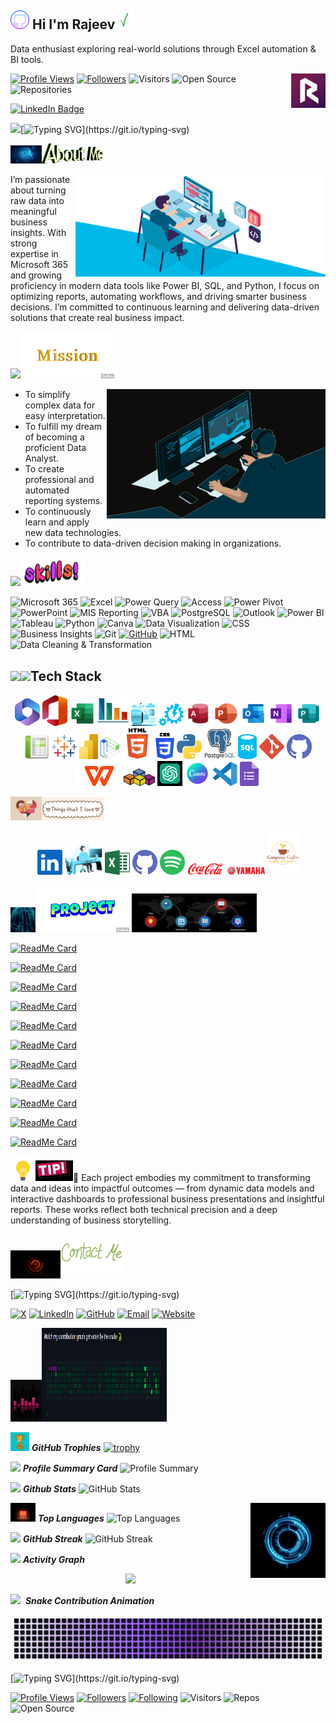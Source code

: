 <h2><img width="30" alt="GitHub" src="Gitcolor.png" />&nbsp;Hi I'm Rajeev<img width="30" alt="Green sign" src="Green sign.gif" /></h2>
<!-- <h2><img src="https://media.giphy.com/media/hvRJCLFzcasrR4ia7z/giphy.gif" width="30">&nbsp;Hi I'm Rajeev</h2> -->

Data enthusiast exploring real-world solutions through Excel automation & BI tools.

<img align="right" alt="Rajeev" width="55" src="RV.svg" />

<!-- Header Section -->
<!-- <img src="https://media.giphy.com/media/du3J3cXyzhj75IOgvA/giphy.gif" width="30"> -->
<!-- <img src="https://media.giphy.com/media/26ufnwz3wDUli7GU0/giphy.gif" width="30">-->

<!-- <img width="40" alt="GitCover" src="Gitcolor.png" /> -->

<!-- ![Profile Views](https://komarev.com/ghpvc/?username=rajeevgit8055hub&label=Profile%20Views&color=8A2BE2&style=for-the-badge) -->
[![Profile Views](https://komarev.com/ghpvc/?username=rajeevgit8055hub&color=blueviolet)](https://github.com/rajeevgit8055hub)
[![Followers](https://img.shields.io/github/followers/rajeevgit8055hub?label=Followers&style=social)](https://github.com/rajeevgit8055hub?tab=followers)
![Visitors](https://visitor-badge.laobi.icu/badge?page_id=rajeevgit8055hub.rajeevgit8055hub)
![Open Source](https://img.shields.io/badge/OS-Contributor-217346?style=for-the-badge&labelColor=00C4CC)
![Repositories](https://img.shields.io/badge/Repositories-23-F29111?style=for-the-badge&labelColor=D83B01)

<!-- LinkedIn profile badge -->
<!-- teal -->
<a href="https://in.linkedin.com/in/rajeev-tiwari123">
  <img src="https://img.shields.io/badge/LinkedIn-Rajeev%20Tiwari-008080?style=for-the-badge&logo=linkedin" alt="LinkedIn Badge"/>
</a>

<!-- purple
<a href="https://in.linkedin.com/in/rajeev-tiwari123">
  <img src="https://img.shields.io/badge/LinkedIn-Rajeev%20Tiwari-purple?style=for-the-badge&logo=linkedin" alt="LinkedIn Badge"/>
</a> -->

<!-- blue
<a href="https://in.linkedin.com/in/rajeev-tiwari123">
  <img src="https://img.shields.io/badge/LinkedIn-Rajeev%20Tiwari-blue?style=for-the-badge&logo=linkedin" alt="LinkedIn Badge"/>
</a> -->

<!-- light blue
<a href="https://in.linkedin.com/in/rajeev-tiwari123">
  <img src="https://img.shields.io/badge/LinkedIn-Rajeev%20Tiwari-4169e1?style=for-the-badge&logo=linkedin" alt="LinkedIn Badge"/>
</a> -->

<!-- charcoal black
<a href="https://in.linkedin.com/in/rajeev-tiwari123">
  <img src="https://img.shields.io/badge/LinkedIn-Rajeev%20Tiwari-2C2C2C?style=for-the-badge&logo=linkedin" alt="LinkedIn Badge"/>
</a> -->  

<!-- violet
<a href="https://in.linkedin.com/in/rajeev-tiwari123">
  <img src="https://img.shields.io/badge/LinkedIn-Rajeev%20Tiwari-673AB7?style=for-the-badge&logo=linkedin" alt="LinkedIn Badge"/>
</a> -->

<!-- [![LinkedIn](https://img.shields.io/badge/LinkedIn-Connect-blue?logo=linkedin)](https://in.linkedin.com/in/rajeev-tiwari123) -->
<!-- 🔗 [Connect with me on LinkedIn](https://in.linkedin.com/in/rajeev-tiwari123) -->

<!-- Typing Animation -->
<img src="https://media.giphy.com/media/hvRJCLFzcasrR4ia7z/giphy.gif" width="30">[![Typing SVG](https://readme-typing-svg.herokuapp.com?color=0DAD8D&lines=+Hi+everyone!;I'm+passionate+data+enthusiast.;Actively+developing+skills+in+Data+Analysis+and+Business+Intelligence.;Working+with+SQL,+Excel,+Power+BI,+and+real-world+datasets.)](https://git.io/typing-svg)
  
<!-- <img src="https://user-images.githubusercontent.com/73097560/115834477-dbab4500-a447-11eb-908a-139a6edaec5c.gif"> -->

<!-- <img align="right" alt="Boy working on computer" width="350" src="https://user-images.githubusercontent.com/74038190/212749447-bfb7e725-6987-49d9-ae85-2015e3e7cc41.gif" /> -->

<!-- 👤 About Me -->
<!-- <img src="https://media.giphy.com/media/f3iwJFOVOwuy7K6FFw/giphy.gif" width="50"> -->
<img src="Biometric.gif" width="50"><img src="About me 2.gif" width="100">
<!-- <h2><img src="https://media.giphy.com/media/3oEjI6SIIHBdRxXI40/giphy.gif" width="30">👨‍💼 About Me</h2> -->
<img align="right" alt="Boy working on computer" width="400" src="Blue Boy.gif" />

I’m passionate about turning raw data into meaningful business insights.
With strong expertise in Microsoft 365 and growing proficiency in modern data tools like
Power BI, SQL, and Python, I focus on optimizing reports, automating workflows,
and driving smarter business decisions. I’m committed to continuous learning
and delivering data-driven solutions that create real business impact.

<!-- <img src="https://user-images.githubusercontent.com/73097560/115834477-dbab4500-a447-11eb-908a-139a6edaec5c.gif"> -->

<!-- 🚀 My Mission  -->
<img src="Superhero.gif" width="50"><img src="Yellow Mission.gif" width="150">
<!-- <img src="https://media.giphy.com/media/QpVUMRUJGokfqXyfa1/giphy.gif" width="50"><img src="Mission1.gif" width="150"> -->
<!-- <h2><img src="https://media.giphy.com/media/du3J3cXyzhj75IOgvA/giphy.gif" width="30">&nbsp;🎯 My Mission</h2> -->

<img align="right" alt="Boy working on computer" width="350" src="BlackG.gif" />

- To simplify complex data for easy interpretation.
- To fulfill my dream of becoming a proficient Data Analyst.
- To create professional and automated reporting systems.
- To continuously learn and apply new data technologies.
- To contribute to data-driven decision making in organizations.

<!-- <img src="https://user-images.githubusercontent.com/73097560/115834477-dbab4500-a447-11eb-908a-139a6edaec5c.gif"> -->

<!-- ## 💻 Skills & Expertise -->
<!-- <h2><img src="https://media.giphy.com/media/L8K62iTDkzGX6/giphy.gif" width="50">&nbsp;Skills & Expertise</h2> -->
<img src="https://media.giphy.com/media/L8K62iTDkzGX6/giphy.gif" width="50"><img src="Skills2.gif" width="100">
<!-- <img alt="MySkills" src="Technology1.gif" /> -->
<!-- <img alt="MySkills" src="MySkills.png" /> -->

![Microsoft 365](https://img.shields.io/badge/Microsoft%20365-D83B01?style=for-the-badge&logo=microsoftoffice&logoColor=white)
![Excel](https://img.shields.io/badge/Excel-217346?style=for-the-badge&logo=microsoft-excel&logoColor=white)
![Power Query](https://img.shields.io/badge/Power_Query-4F85C9?style=for-the-badge&logo=microsoft-powerquery&logoColor=white)
![Access](https://img.shields.io/badge/MS%20Access-B22222?style=for-the-badge&logo=microsoft-access&logoColor=white)
![Power Pivot](https://img.shields.io/badge/Power_Pivot-0078D7?style=for-the-badge&logo=microsoft-excel&logoColor=white)
![PowerPoint](https://img.shields.io/badge/PowerPoint-D24726?style=for-the-badge&logo=microsoft-powerpoint&logoColor=white)
![MIS Reporting](https://img.shields.io/badge/MIS_Reporting-F57C00?style=for-the-badge&logo=analytics&logoColor=white)
![VBA](https://img.shields.io/badge/VBA-865A33?style=for-the-badge&logo=microsoft-office&logoColor=white)
![PostgreSQL](https://img.shields.io/badge/PostgreSQL-F29111?style=for-the-badge&logo=postgresql&logoColor=white)
![Outlook](https://img.shields.io/badge/Outlook-0072C6?style=for-the-badge&logo=microsoft-outlook&logoColor=white)
![Power BI](https://img.shields.io/badge/Power_BI-F2C811?style=for-the-badge&logo=microsoft-powerbi&logoColor=black)
![Tableau](https://img.shields.io/badge/Tableau-E97627?style=for-the-badge&logo=tableau&logoColor=white)
![Python](https://img.shields.io/badge/Python-306998?style=for-the-badge&logo=python&logoColor=white)
![Canva](https://img.shields.io/badge/Canva-00C4CC?style=for-the-badge&logo=canva&logoColor=white)
![Data Visualization](https://img.shields.io/badge/Data%20Visualization-8A2BE2?style=for-the-badge&logo=databricks&logoColor=white)
![CSS](https://img.shields.io/badge/CSS-264DE4?style=for-the-badge&logo=css3&logoColor=white)
![Business Insights](https://img.shields.io/badge/Business%20Insights-2F4F4F?style=for-the-badge&logo=bar-chart&logoColor=white)
![Git](https://img.shields.io/badge/Git-F05032?style=for-the-badge&logo=git&logoColor=white)
[![GitHub](https://img.shields.io/badge/GitHub-4B0082?style=for-the-badge&logo=github&logoColor=white)](https://github.com/rajeevgit8055hub)
![HTML](https://img.shields.io/badge/HTML-E44D26?style=for-the-badge&logo=html5&logoColor=white)
![Data Cleaning & Transformation](https://img.shields.io/badge/Data%20Cleaning%20%26%20Transformation-4682B4?style=for-the-badge&logo=powerbi&logoColor=white)
<!-- ![JavaScript](https://img.shields.io/badge/JavaScript-F7DF1E?style=for-the-badge&logo=javascript&logoColor=black)-->
<!-- ![Google Sheets](https://img.shields.io/badge/Google%20Sheets-34A853?style=for-the-badge&logo=googlesheets&logoColor=white) -->
<!--![GitHub](https://img.shields.io/badge/GitHub-181717?style=for-the-badge&logo=github&logoColor=white) -->
<!-- ![Word](https://img.shields.io/badge/Word-0078D7?style=for-the-badge&logo=microsoft-word&logoColor=white) -->
<!-- ![CHMT](https://img.shields.io/badge/CHMT-008080?style=for-the-badge&logo=read-the-docs&logoColor=white) -->
<!--![Publisher](https://img.shields.io/badge/Publisher-FFB000?style=for-the-badge&logo=microsoft-office&logoColor=white) -->
<!--![OneNote](https://img.shields.io/badge/OneNote-4B3879?style=for-the-badge&logo=microsoft-onenote&logoColor=white) -->
<!-- ![Tally Prime](https://img.shields.io/badge/Tally_Prime-FF5E00?style=for-the-badge&logo=currency-inr&logoColor=white) -->
<!-- ![IoT](https://img.shields.io/badge/IoT-FF6F61?style=for-the-badge&logo=iot&logoColor=white) -->
<!-- ![Python](https://img.shields.io/badge/Python-008080?style=for-the-badge&logo=python&logoColor=white) -->
<!-- ![MySQL](https://img.shields.io/badge/MySQL-4479A1?style=for-the-badge&logo=mysql&logoColor=white) -->
<!-- ![pandas](https://img.shields.io/badge/pandas-150458?style=for-the-badge&logo=pandas&logoColor=white) -->
<!-- ![NumPy](https://img.shields.io/badge/NumPy-013243?style=for-the-badge&logo=numpy&logoColor=white) -->
<!-- ![matplotlib](https://img.shields.io/badge/matplotlib-fc4f30?style=for-the-badge&logo=matplotlib&logoColor=white) -->
<!-- ![seaborn](https://img.shields.io/badge/seaborn-1a73e8?style=for-the-badge&logo=seaborn&logoColor=white) -->


<!-- ⚙️ Tech Stack -->
<!-- <h2><img src="https://media.giphy.com/media/xT9IgzoKnwFNmISR8I/giphy.gif" width="40">Tech Stack</h2> -->
<h2><img src="https://media.giphy.com/media/QpVUMRUJGokfqXyfa1/giphy.gif" width="50"><img src="https://media2.giphy.com/media/QssGEmpkyEOhBCb7e1/giphy.gif" width="40">Tech Stack</h2>

<!-- <img alt="Tools" src="https://media.giphy.com/media/xT9IgzoKnwFNmISR8I/giphy.gif" width="500" height="250" /> -->

<p align="center"> 
  <img  width="40" alt="Microsoft365" src="Microsoft365.svg">
  <img  width="40" alt="Office_365" src="Office_365.svg">
  <img  width="40" alt="Excel" src="Excel.svg">
  <img  width="50" alt="MIS" src="MIS.svg">
  <img  width="40" alt="Power Query" src="Power Query.svg">
  <img  width="40" alt="Power Pivot" src="Power Pivot.svg">
  <img  width="40" alt="Access" src="Access.svg">
  <img  width="40" alt="PowerPoint" src="PowerPoint.svg">
  <img  width="40" alt="Outlook" src="Outlook.svg">
  <img  width="40" alt="OneNote" src="OneNote.svg"> 
  <img  width="40" alt="Publisher" src="Publisher.svg"> 
  <img  width="40" alt="Google Sheets" src="Google Sheets.svg">
  <img  width="40" alt="Tableau" src="Tableau.svg">
  <img  width="30" alt="Power BI" src="Power BI.svg">
  <img  width="30" alt="Data VIsualization" src="Data.svg">
  <img  width="50" alt="HTML5" src="HTML5.svg">
  <img  width="30" alt="CSS" src="CSS.svg">
  <img  width="40" alt="Python" src="Python.svg">
  <img  width="50" alt="PostgreSQL" src="PostgreSQL.svg">
  <img  width="30" alt="SQL" src="SQL.svg">
  <img  width="40" alt="Git" src="Git.svg">
  <img  width="40" alt="Github" src="GitViolet.svg">
  <img  width="70" alt="WPS Office" src="WPS Office.svg">
  <img  width="50" alt="VBA" src="VBA.png">
  <img  width="40" alt="OpenAI" src="OpenAI.svg">
  <img  width="40" alt="Canva" src="Canva.svg">
  <img  width="40" alt="Gmail" src="VS code.svg">
  <img  width="30" alt="Forms" src="Googe Forms.svg">
  <!-- <img  width="40" alt="Gitbash" src="GitBash.svg"> -->
  <!-- <img src="https://cdn.jsdelivr.net/gh/devicons/devicon/icons/python/python-original.svg" alt="Python" width="50" height="50"/> -->
  <!-- <img src="https://cdn.jsdelivr.net/gh/devicons/devicon/icons/postgresql/postgresql-original.svg" alt="PostgreSQL" width="40" height="40"/> --> 
  <!-- <img src="https://upload.wikimedia.org/wikipedia/commons/c/cf/New_Power_BI_Logo.svg" alt="Power BI" width="40" height="40"/> -->
  <!-- <img src="https://upload.wikimedia.org/wikipedia/commons/7/73/Microsoft_Excel_2013-2019_logo.svg" alt="Microsoft Excel" width="40" height="40"/> -->
  <!-- <img src="https://cdn.worldvectorlogo.com/logos/tableau-software.svg" alt="Tableau" width="40" height="40"/> -->
  <!-- <img src="https://github.githubassets.com/images/modules/logos_page/GitHub-Mark.png" alt="GitHub" width="40" height="40"/> -->
  <!-- <img src="https://upload.wikimedia.org/wikipedia/commons/4/44/Microsoft_logo.svg" alt="Microsoft 365" width="40" height="40"/> -->
  <!-- <img src="https://upload.wikimedia.org/wikipedia/commons/3/3f/Git_icon.svg" alt="Git" width="40" height="40"/> -->
  <!-- <img src="https://cdn.jsdelivr.net/gh/devicons/devicon/icons/github/github-original.svg" alt="GitHub" width="40" height="40"/> -->
  <!-- <img src="https://cdn.jsdelivr.net/gh/devicons/devicon/icons/numpy/numpy-original.svg" alt="NumPy" width="30" height="30"/> -->
  <!-- <img src="https://cdn.jsdelivr.net/gh/devicons/devicon/icons/pandas/pandas-original.svg" alt="Pandas" width="40" height="40"/> -->
  <!-- <img src="https://upload.wikimedia.org/wikipedia/commons/8/84/Matplotlib_icon.svg" alt="Matplotlib" width="30" height="30"/> -->
  <!-- <img src="https://upload.wikimedia.org/wikipedia/en/d/dd/MySQL_logo.svg" alt="MySQL" width="70" height="45"/> -->
  <!-- <img src="https://upload.wikimedia.org/wikipedia/commons/3/38/Jupyter_logo.svg" alt="Jupyter" width="70" height="40"/> -->
  <!-- <img src="https://seaborn.pydata.org/_static/logo-wide-lightbg.svg" alt="Seaborn" width="120" height="120"/> -->
  <!--  <img src="https://raw.githubusercontent.com/teamedwardforever/Readme-Generator/71f25dd8b98329b168142a6b782a107b75eab178/svg/Skills/ML/logo-mark-lightbg.svg"      alt="SeaBorn"  width="40" height="40"/> --> 
</p>

<!-- <img src="https://user-images.githubusercontent.com/73097560/115834477-dbab4500-a447-11eb-908a-139a6edaec5c.gif"> -->

<!-- ## 💫 Things I Love -->
<!-- <img src="https://media.giphy.com/media/ObNTw8Uzwy6KQ/giphy.gif" width="50">&nbsp;***Things I Love*** -->
<img src="Things Love.gif" width="50" alt="Things i love"/><img src="Things Love1.webp" width="100" alt="Things i love"/>

<p align="center">
  <img  width="40" alt="LinkedIn" src="LinkedIn.svg">
  <img  width="60" alt="Computer" src="CHMT.svg">
  <img  width="40" alt="Excel" src="Excelold.svg">
  <img  width="40" alt="Github" src="GitViolet.svg">
  <img  width="40" alt="Spotify" src="Spotify.svg"> 
  <img  width="60" alt="Coca Cola" src="Coca Cola.svg">
  <img  width="60" alt="Yamaha" src="Yamaha.svg">
  <img  width="50" alt="Coffee" src="Coffee cup.svg">
  <!-- <img  width="60" alt="KitKat" src="KitKat.svg"> -->
  <!-- <img  width="60" alt="Pikachu" src="Pikachu.svg"> -->
  <!-- <img  width="60" alt="SpotifyText" src="SpotifyText.svg"> -->
  <!-- <img  width="60" alt="Pokemon" src="Pokemon.svg"> -->
  <!-- <img  width="60" alt="RG" src="RG.svg"> -->
  <!-- <img  width="40" alt="Power Query" src="Power Query.svg"> -->
</p>

<!-- <img src="https://user-images.githubusercontent.com/73097560/115834477-dbab4500-a447-11eb-908a-139a6edaec5c.gif"> -->

<!-- ## 📂 Featured Projects -->
<img src="Neon Columns.gif" alt="Projects" width="40"><img src="Projects.gif" alt="Projects" width="150">
<img src="Web Dev1.gif" alt="Projects" width="200">
<!-- Showcasing my practical experience across data and technology tools — from cleaning and transforming data to creating insightful visualizations.
Each project reflects my ability to turn raw information into meaningful, business-ready insights.
-->

<!-- - 📊 [**Hospital Emergency Room Dashboard**](https://github.com/rajeevgit8055hub/Hospital-Emergency-Room-Dashboard) -->
[![ReadMe Card](https://github-readme-stats.vercel.app/api/pin/?username=rajeevgit8055hub&repo=Hospital-Emergency-Room-Dashboard&theme=midnight-purple&description_lines_count=0&cache_seconds=1)](https://github.com/rajeevgit8055hub/Hospital-Emergency-Room-Dashboard)

<!-- - 🧩 [**Unified Multi Extension Folder Based Data Cleaning**](https://github.com/rajeevgit8055hub/Unified-Multi-Extension-Folder-Based-Data-Cleaning) -->
[![ReadMe Card](https://github-readme-stats.vercel.app/api/pin/?username=rajeevgit8055hub&repo=Unified-Multi-Extension-Folder-Based-Data-Cleaning&theme=midnight-purple&description_lines_count=0&cache_seconds=1)](https://github.com/rajeevgit8055hub/Unified-Multi-Extension-Folder-Based-Data-Cleaning)

<!-- - 🗃️ [**SmartBite Online Food Delivery DBMS**](https://github.com/rajeevgit8055hub/SmartBite-Online-Food-Delivery-DBMS) -->
[![ReadMe Card](https://github-readme-stats.vercel.app/api/pin/?username=rajeevgit8055hub&repo=SmartBite-Online-Food-Delivery-DBMS&theme=midnight-purple&description_lines_count=0&cache_seconds=1)](https://github.com/rajeevgit8055hub/SmartBite-Online-Food-Delivery-DBMS)

<!-- - 🖼️ [**PowerPoint / Business Insights Decks**](https://github.com/rajeevgit8055hub/Business-Insights-Decks) -->
[![ReadMe Card](https://github-readme-stats.vercel.app/api/pin/?username=rajeevgit8055hub&repo=Business-Insights-Decks&theme=midnight-purple&description_lines_count=0&cache_seconds=1)](https://github.com/rajeevgit8055hub/Business-Insights-Decks)

<!-- - 🛢 [**NETFLIX Data SQL Analysis**](https://github.com/rajeevgit8055hub/NETFLIX-Data-SQL-Analysis) -->
[![ReadMe Card](https://github-readme-stats.vercel.app/api/pin/?username=rajeevgit8055hub&repo=NETFLIX-Data-SQL-Analysis&theme=midnight-purple&description_lines_count=0&cache_seconds=1)](https://github.com/rajeevgit8055hub/NETFLIX-Data-SQL-Analysis)

<!-- - 💖 [**LoveForever – A Heartfelt Digital Promise**](https://github.com/rajeevgit8055hub/LoveForever-A-Heartfelt-Digital-Promise) -->
[![ReadMe Card](https://github-readme-stats.vercel.app/api/pin/?username=rajeevgit8055hub&repo=LoveForever-A-Heartfelt-Digital-Promise&theme=midnight-purple&description_lines_count=0&cache_seconds=1)](https://github.com/rajeevgit8055hub/LoveForever-A-Heartfelt-Digital-Promise)
 
<!-- - 📈 [**Nescafe Driving Coffee Sales Excellence**](https://github.com/rajeevgit8055hub/Nescafe-Driving-Coffee-Sales-Excellence) -->
[![ReadMe Card](https://github-readme-stats.vercel.app/api/pin/?username=rajeevgit8055hub&repo=Nescafe-Driving-Coffee-Sales-Excellence&theme=midnight-purple&description_lines_count=0&cache_seconds=1)](https://github.com/rajeevgit8055hub/Nescafe-Driving-Coffee-Sales-Excellence)

<!-- - 📉 [**HSBC Strategic Stakeholder Intelligence**](https://github.com/rajeevgit8055hub/HSBC-Strategic-Stakeholder-Intelligence) -->
[![ReadMe Card](https://github-readme-stats.vercel.app/api/pin/?username=rajeevgit8055hub&repo=HSBC-Strategic-Stakeholder-Intelligence&theme=midnight-purple&description_lines_count=0&cache_seconds=1)](https://github.com/rajeevgit8055hub/HSBC-Strategic-Stakeholder-Intelligence)

<!-- - 🌐 [**Dynamic Neon Glow Website**](https://github.com/rajeevgit8055hub/rajeevtiwari.github.io) -->
[![ReadMe Card](https://github-readme-stats.vercel.app/api/pin/?username=rajeevgit8055hub&repo=rajeevtiwari.github.io&theme=midnight-purple&description_lines_count=0&cache_seconds=1)](https://github.com/rajeevgit8055hub/rajeevtiwari.github.io)

<!-- - 🎓 [**Verified Digital Credentials**](https://github.com/rajeevgit8055hub/Verified-Digital-Credentials) -->
[![ReadMe Card](https://github-readme-stats.vercel.app/api/pin/?username=rajeevgit8055hub&repo=rajeevgit8055hub&theme=midnight-purple&description_lines_count=0&cache_seconds=1)](https://github.com/rajeevgit8055hub/rajeevgit8055hub)

<!-- - 💻 [**Dynamic Developer Hub**](https://github.com/rajeevgit8055hub) -->
[![ReadMe Card](https://github-readme-stats.vercel.app/api/pin/?username=rajeevgit8055hub&repo=Verified-Digital-Credentials&theme=midnight-purple&cache_bust=1)](https://github.com/rajeevgit8055hub/Verified-Digital-Credentials)

<!-- [![ReadMe Card](https://github-readme-stats.vercel.app/api/pin/?username=rajeevgit8055hub&repo=Verified-Digital-Credentials&theme=midnight-purple&cache_bust=1)](https://github.com/rajeevgit8055hub/Verified-Digital-Credentials) -->

<!-- [![ReadMe Card](https://github-readme-stats.vercel.app/api/pin/?username=rajeevgit8055hub&repo=Verified-Digital-Credentials&theme=midnight-purple)](https://github.com/rajeevgit8055hub/Verified-Digital-Credentials) -->

<!-- ## 💡 ##Tip: -->
<img src="Bulb.gif" width="40"><img src="Tips.gif" width="60">🌟 Each project embodies my commitment to transforming data and ideas into impactful outcomes — from dynamic data models and interactive dashboards to professional business presentations and insightful reports. These works reflect both technical precision and a deep understanding of business storytelling.

<!-- <img src="https://user-images.githubusercontent.com/73097560/115834477-dbab4500-a447-11eb-908a-139a6edaec5c.gif"> -->

<!-- ## 📬 Connect with Me -->
<img alt="Orange Meter" width="80" src="Orange Loading.gif" /><img src="Contact+me.gif" width="100" alt="Connect With Me"/>
<!-- <img src="https://media.giphy.com/media/l3vR9Oqg3w1rKQJwE/giphy.gif" width="60"><img src="Contact+me.gif" width="100" alt="Connect With Me"/> -->
<!-- <img alt="GitCover" src="Technoglobe.jpg" /> -->
<!-- <img alt="Loading" height="250" width="500" src="Under Loading.gif" /> -->

[![Typing SVG](https://readme-typing-svg.herokuapp.com?color=0DAD8D&lines=Let’s+connect+and+collaborate+on+meaningful+projects!;Reach+me+via+X,+LinkedIn,+GitHub,+Email+or+my+Website+🌐;Click+the+buttons+below+to+connect+with+me+directly!)](https://git.io/typing-svg)

[![X](https://img.shields.io/badge/X-FFFFFF?style=for-the-badge&logo=twitter&logoColor=white)](https://x.com/rajeevtiwariRT)
[![LinkedIn](https://img.shields.io/badge/LinkedIn-0072C6?style=for-the-badge&logo=linkedin&logoColor=white)](https://www.linkedin.com/in/rajeev-tiwari123)
[![GitHub](https://img.shields.io/badge/GitHub-4B0082?style=for-the-badge&logo=github&logoColor=white)](https://github.com/rajeevgit8055hub)
[![Email](https://img.shields.io/badge/Email-B22222?style=for-the-badge&logo=gmail&logoColor=white)](mailto:rajeevtiwari8055@gmail.com)
[![Website](https://img.shields.io/badge/Website-008080?style=for-the-badge&logo=google-chrome&logoColor=white)](https://rajeevgit8055hub.github.io/rajeevtiwari.github.io/)
<!-- <a href="https://www.linkedin.com/in/rajeev-tiwari123"><img src="https://cdn-icons-png.flaticon.com/512/174/174857.png" alt="LinkedIn" width="30" height="30"/></a>
<a href="rajeevtiwari8055@gmail.com"><img src="https://cdn-icons-png.flaticon.com/512/732/732200.png" alt="Email" width="30" height="30"/>
</a> -->

<!-- <img src="https://user-images.githubusercontent.com/73097560/115834477-dbab4500-a447-11eb-908a-139a6edaec5c.gif"> -->

<!-- ## 🚀 GitHub Performance Overview -->
<img src="Performance.gif" width="50"><img src="Github Overview.gif" height="150" width="200">

<!-- <img src="https://media.giphy.com/media/iY8CRBdQXODJSCERIr/giphy.gif" width="35">&nbsp;***Github Stats*** -->
<!-- <img src="https://user-images.githubusercontent.com/73097560/115834477-dbab4500-a447-11eb-908a-139a6edaec5c.gif"> -->

<!--## 🏆 GitHub Trophies -->
<img src="Trophy.gif" width="30">&nbsp;***GitHub Trophies***
[![trophy](https://github-profile-trophy.vercel.app/?username=rajeevgit8055hub&theme=onedark&no-frame=true&no-bg=true&background=000000)](https://github.com/ryo-ma/github-profile-trophy)

<!-- 💎 GitHub Trophy -->
<!-- [![trophy](https://github-profile-trophy.vercel.app/?username=rajeevgit8055hub&theme=onedark&title=Stars,Commits,Followers,Repositories,PullRequest&no-frame=true&no-bg=false&bgColor=000000&margin-w=15)](https://github.com/ryo-ma/github-profile-trophy) -->
<!-- [![trophy](https://github-profile-trophy.vercel.app/?username=drisDev8&theme=midnight_purple)](https://github.com/ryo-ma/github-profile-trophy) -->
<!-- <div align="center">
  <img src="https://github-profile-trophy.vercel.app/?username=rajeevgit8055hub&theme=radical&no-frame=true&no-bg=true&margin-w=15"/>
</div> -->

<!-- 🪪 Profile Summary Card -->
<img src="https://media4.giphy.com/media/v1.Y2lkPTc5MGI3NjExdTFibGZjZjBnMWlsZzJid3Vub3V0bjd5bTJub3Z4eXFiMjRlMnMwaCZlcD12MV9pbnRlcm5hbF9naWZfYnlfaWQmY3Q9cw/RKZ9KzCcxMd0k/giphy.webp" width="40">&nbsp;***Profile Summary Card***
![Profile Summary](https://github-profile-summary-cards.vercel.app/api/cards/profile-details?username=rajeevgit8055hub&theme=midnight_purple)

<!-- 📊 GitHub Stats (Main) -->
<img src="https://media.giphy.com/media/iY8CRBdQXODJSCERIr/giphy.gif" width="35">&nbsp;***Github Stats***
![GitHub Stats](https://github-readme-stats.vercel.app/api?username=rajeevgit8055hub&show_icons=true&theme=midnight-purple)

<!-- 💬 Top Languages -->
<!-- <img src="https://media3.giphy.com/media/v1.Y2lkPTc5MGI3NjExczg3bnJtZjFhNXFta3YzOGZmdHBqYWFwbjZtY2gwbzhjM2tkNnM3NyZlcD12MV9pbnRlcm5hbF9naWZfYnlfaWQmY3Q9cw/LHZyixOnHwDDy/giphy.webp" width="30">&nbsp;***Top Languages*** -->
<img src="Technology.gif" width="40">&nbsp;***Top Languages***
![Top Languages](https://github-readme-stats.vercel.app/api/top-langs/?username=rajeevgit8055hub&layout=compact&theme=midnight-purple)
<img align="right" alt="GitHub Lens" width="120" src="Lens1.gif" />

<!--## 🔥 GitHub Streak -->
<img src="https://media1.giphy.com/media/v1.Y2lkPTc5MGI3NjExdDN6b2FpdG5iNXE1bjJraXc0d3hoM2h2eXhsd2xkbXh6ZWZpdjA4bCZlcD12MV9pbnRlcm5hbF9naWZfYnlfaWQmY3Q9cw/FoVzfcqCDSb7zCynOp/giphy.webp" width="30">&nbsp;***GitHub Streak***
![GitHub Streak](https://github-readme-streak-stats.herokuapp.com/?user=rajeevgit8055hub&theme=dark&background=000000&currStreakLabel=FFFFFF&sideNums=FFFFFF&sideLabels=FFFFFF&dates=AAAAAA)

<!--## 🔥 GitHub Streak -->
<!-- ![GitHub Streak](https://github-readme-streak-stats.herokuapp.com/?user=rajeevgit8055hub&theme=dark) -->
<!-- ![GitHub Streak](https://github-readme-streak-stats.herokuapp.com/?user=rajeevgit8055hub&theme=dark&background=000000&ring=BA68C8&fire=BA68C8&currStreakLabel=FFFFFF&sideNums=FFFFFF&sideLabels=FFFFFF&dates=AAAAAA) -->
<!-- ![GitHub Streak](https://github-readme-streak-stats-username.vercel.app/rajeevgit8055hub?theme=dark) -->
<!-- ![GitHub Streak](https://github-readme-streak-stats-username.vercel.app/rajeevgit8055hub?theme=dark&hide_border=true) -->
<!-- ![GitHub Streak](https://github-readme-streak-stats.herokuapp.com/?user=rajeevgit8055hub&theme=dark) -->
<!-- [https://github-readme-streak-stats.herokuapp.com/?user=rajeevgit8055hub&theme=dark](https://github-readme-streak-stats-username.vercel.app/<YOUR_GITHUB_USERNAME>?theme=dark) -->
<!-- <img src="https://github-readme-streak-stats.herokuapp.com/?user=rajeevgit8055hub&theme=dark&background=000000&currStreakLabel=FFFFFF&sideNums=FFFFFF&sideLabels=FFFFFF&dates=AAAAAA" alt="GitHub Streak" /> -->

<!--## 📈 Activity Graph -->
<img src="https://media4.giphy.com/media/v1.Y2lkPTc5MGI3NjExOGgwbWpid3JycW56ZzVlcGc2aWExMzN3M25qY25pNzRoYjNqNWNobSZlcD12MV9pbnRlcm5hbF9naWZfYnlfaWQmY3Q9cw/d56Di5yqBRq9KnSZX6/giphy.webp" width="35">&nbsp;***Activity Graph***
<div align="center">
  <img src="https://github-readme-activity-graph.vercel.app/graph?username=rajeevgit8055hub&theme=nightowl&bg_color=000000&hide_border=true"/>
</div>
<!-- <div align="center">
  <img src="https://github-readme-activity-graph.vercel.app/graph?username=rajeevgit8055hub&theme=nightowl"/>
</div> -->

<!-- <img src="https://user-images.githubusercontent.com/73097560/115834477-dbab4500-a447-11eb-908a-139a6edaec5c.gif"> -->

<!-- 🐍 Snake Contribution Animation -->
<img src="https://media1.giphy.com/media/v1.Y2lkPTc5MGI3NjExbG5sc3YzYXQ1ZzI1dzNqenQ1ZmxsZzE2dDlqdzZmZ3d5bW5jajl0MyZlcD12MV9pbnRlcm5hbF9naWZfYnlfaWQmY3Q9cw/kEKcOWl8RMLde/giphy.webp" width="30">&nbsp;&nbsp;***Snake Contribution Animation***
<!-- ![Snake animation](https://raw.githubusercontent.com/rajeevgit8055hub/rajeevgit8055hub/main/output/github-contribution-grid-snake.svg) -->
![Snake animation](https://raw.githubusercontent.com/rajeevgit8055hub/rajeevgit8055hub/main/github-contribution-grid-snake.svg)

<!-- Typing Animation / 🤝 Thanks for Visiting! -->
[![Typing SVG](https://readme-typing-svg.herokuapp.com?color=8A2BE2&lines=🤝Thank+you+for+visiting+my+GitHub+profile!;Let’s+connect+and+grow+together+in+the+data+world+🚀;Feel+free+to+check+out+my+repositories+and+ongoing+projects.)](https://git.io/typing-svg)

<!-- Dynamic Repositories Badge (Enable Later) -->
<!-- ![Repositories](https://img.shields.io/github/repo-count/rajeevgit8055hub?color=blue&style=for-the-badge) -->
<!--my_image ![GitHub Contributions](https://github.com/rajeevgit8055hub.png?tab=overview&theme=midnight-purple) -->

<!-- <img width="300" alt="GitCover" src="Gitcolor.png" /> -->
<!-- <img alt="MySkills" src="Loop.gif" /> -->
<!-- <img src="https://user-images.githubusercontent.com/73097560/115834477-dbab4500-a447-11eb-908a-139a6edaec5c.gif"> -->      

<!-- the end my github -->

<!-- ## 🚀 GitHub Performance Overview -->

<!-- Total Contributions, Join Date, Repo Count (Summary small)
![Stats Overview](https://github-profile-summary-cards.vercel.app/api/cards/stats?username=rajeevgit8055hub&theme=midnight_purple)
-->

<!-- Commit Distribution Chart (Hourly/Weekly Pattern)
![Commits Graph](https://github-profile-summary-cards.vercel.app/api/cards/productive-time?username=rajeevgit8055hub&theme=midnight_purple)
-->

<!-- Language per Repo (Pie Style)
![Languages by Repo](https://github-profile-summary-cards.vercel.app/api/cards/repos-per-language?username=rajeevgit8055hub&theme=midnight_purple)
-->

<!-- Language per Commit (Pie Style) 
![Languages by Commit](https://github-profile-summary-cards.vercel.app/api/cards/most-commit-language?username=rajeevgit8055hub&theme=midnight_purple)
-->

<!-- <img src="https://media4.giphy.com/media/v1.Y2lkPTc5MGI3NjExYTZjNTh1N2d3N3h0eHh3c2p6Y3h6aGZyZjR2aTNlNHplZ3RvbXZjZCZlcD12MV9pbnRlcm5hbF9naWZfYnlfaWQmY3Q9cw/Tz1KKZyZsQ0Zy/giphy.webp" width="35">&nbsp;***colors cubes*** -->

<!-- <img src="Python.gif" width="35">&nbsp;***Snake Contribution Animation*** -->

<!-- <img src="https://media4.giphy.com/media/v1.Y2lkPTc5MGI3NjExNnR2Y3V0cDViZDI5ZjcwZ3N3dnE1cmZ1cnhocmtmZm5uOXVpMTc5dCZlcD12MV9pbnRlcm5hbF9naWZfYnlfaWQmY3Q9cw/l0HUpt2s9Pclgt9Vm/giphy.webp" width="30">&nbsp;***computer screen*** -->

<!-- <img src="https://media1.giphy.com/media/v1.Y2lkPTc5MGI3NjExdDN6b2FpdG5iNXE1bjJraXc0d3hoM2h2eXhsd2xkbXh6ZWZpdjA4bCZlcD12MV9pbnRlcm5hbF9naWZfYnlfaWQmY3Q9cw/FoVzfcqCDSb7zCynOp/giphy.webp" width="35">&nbsp;***computer screen*** -->

<!-- <img src="https://media2.giphy.com/media/v1.Y2lkPTc5MGI3NjExaGpocjE0Y3ZibG5iaGh0cjd3dWtsZDY0cGd5czN2ZXg3dWxkMjh5diZlcD12MV9pbnRlcm5hbF9naWZfYnlfaWQmY3Q9cw/l1J3preURPiwjRPvG/giphy.webp" width="35">&nbsp;***boy running*** -->

<!-- <img src="https://media1.giphy.com/media/v1.Y2lkPTc5MGI3NjExZTRsdWh6Mjd0OHNydTV5YW5sNm9zbXZkOGZpN2U5OHc2bzBpYnNtZCZlcD12MV9pbnRlcm5hbF9naWZfYnlfaWQmY3Q9cw/3oKIPnAiaMCws8nOsE/giphy.webp" width="35">&nbsp;***cat on laptop*** -->

<!-- <img src="https://media0.giphy.com/media/v1.Y2lkPTc5MGI3NjExbDFwc3FvM3BtcDQ4ajRzOXlvaXQyNTlmcmlzOHNjNGc1Y3RzZWR1NiZlcD12MV9pbnRlcm5hbF9naWZfYnlfaWQmY3Q9cw/VbnUQpnihPSIgIXuZv/giphy.webp" width="35">&nbsp;***cat on laptop*** -->

<!-- <img src="https://media2.giphy.com/media/v1.Y2lkPTc5MGI3NjExMmM5aTViZGEzMmYyZW1yMTZ2b3FwaHFmM2Uyc29uZ21iNmY1OG5rNCZlcD12MV9pbnRlcm5hbF9naWZfYnlfaWQmY3Q9cw/ZVik7pBtu9dNS/giphy.webp" width="35">&nbsp;***GitHub Stats*** -->

<!-- <img src="https://media2.giphy.com/media/v1.Y2lkPTc5MGI3NjExczd3bzhkYmZlczF4b3hxd3FpdDdzOTU0aTF6bDd4a2h1MnUwN2ZtMyZlcD12MV9pbnRlcm5hbF9naWZfYnlfaWQmY3Q9cw/VbnUQpnihPSIgIXuZv/giphy.webp" width="35">&nbsp;***cat working on computer*** -->


<!-- 🌟 BASIC STATS -->
[![Profile Views](https://komarev.com/ghpvc/?username=rajeevgit8055hub&color=blueviolet&style=for-the-badge)](https://github.com/rajeevgit8055hub)
[![Followers](https://img.shields.io/github/followers/rajeevgit8055hub?label=Followers&style=for-the-badge&logo=github)](https://github.com/rajeevgit8055hub?tab=followers)
[![Following](https://img.shields.io/github/following/rajeevgit8055hub?label=Following&style=for-the-badge)](https://github.com/rajeevgit8055hub?tab=following)
![Visitors](https://visitor-badge.laobi.icu/badge?page_id=rajeevgit8055hub.rajeevgit8055hub)
![Repos](https://img.shields.io/badge/Repositories-23-F29111?style=for-the-badge&labelColor=D83B01)
![Open Source](https://img.shields.io/badge/Open%20Source-Contributor-217346?style=for-the-badge&labelColor=00C4CC)
